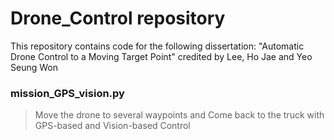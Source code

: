 # Drone_Control repository
This repository contains code for the following dissertation: "Automatic Drone Control to a Moving Target Point"
credited by Lee, Ho Jae and Yeo Seung Won

### mission_GPS_vision.py 
> Move the drone to several waypoints and Come back to the truck with GPS-based and Vision-based Control
